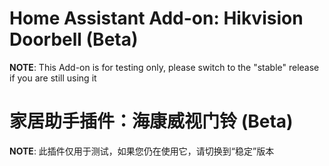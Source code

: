 # Home Assistant Add-on: Hikvision Doorbell (__Beta__)

__NOTE__: This Add-on is for testing only, please switch to the "stable" release if you are still using it

# 家居助手插件：海康威视门铃 (__Beta__)

__NOTE__: 此插件仅用于测试，如果您仍在使用它，请切换到“稳定”版本
